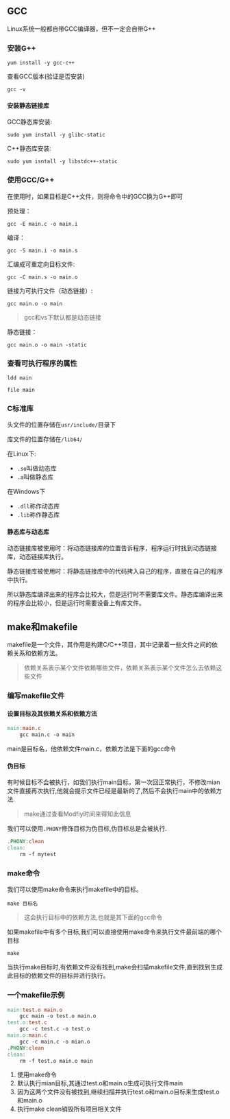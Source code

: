 ## GCC
Linux系统一般都自带GCC编译器，但不一定会自带G++
### 安装G++
```shell
yum install -y gcc-c++
```
查看GCC版本(验证是否安装)
```shell
gcc -v
```
#### 安装静态链接库
GCC静态库安装:
```shell
sudo yum install -y glibc-static
```
C++静态库安装:
```shell
sudo yum isntall -y libstdc++-static
```
### 使用GCC/G++

在使用时，如果目标是C++文件，则将命令中的GCC换为G++即可

预处理：
```shell
gcc -E main.c -o main.i
```

编译：
```shell
gcc -S main.i -o main.s
```

汇编成可重定向目标文件:
```shell
gcc -C main.s -o main.o
```

链接为可执行文件（动态链接）:
```shell
gcc main.o -o main
```
>  gcc和vs下默认都是动态链接

静态链接：
```shell
gcc main.o -o main -static
```
### 查看可执行程序的属性

```shell
ldd main
```

```shell
file main
```
### C标准库

头文件的位置存储在`usr/include/`目录下

库文件的位置存储在`/lib64/`

在Linux下:
- `.so`叫做动态库
- `.a`叫做静态库

在Windows下
- `.dll`称作动态库
- `.lib`称作静态库
#### 静态库与动态库
动态链接库被使用时：将动态链接库的位置告诉程序，程序运行时找到动态链接库，动态链接库执行。

静态链接库被使用时：将静态链接库中的代码拷入自己的程序，直接在自己的程序中执行。

所以静态库编译出来的程序会比较大，但是运行时不需要库文件。静态库编译出来的程序会比较小，但是运行时需要设备上有库文件。
## make和makefile
makefile是一个文件，其作用是构建C/C++项目，其中记录着一些文件之间的依赖关系和依赖方法。
>  依赖关系表示某个文件依赖哪些文件，依赖关系表示某个文件怎么去依赖这些文件
### 编写makefile文件

#### 设置目标及其依赖关系和依赖方法
```makefile
main:main.c
	gcc main.c -o main
```
main是目标名，他依赖文件main.c，依赖方法是下面的gcc命令

#### 伪目标

有时候目标不会被执行，如我们执行main目标，第一次回正常执行，不修改mian文件直接再次执行,他就会提示文件已经是最新的了,然后不会执行main中的依赖方法.

> make通过查看Modfiy时间来得知此信息

我们可以使用`.PHONY`修饰目标为伪目标,伪目标总是会被执行.
```makefile
.PHONY:clean
clean:
	rm -f mytest
```
### make命令
我们可以使用make命令来执行makefile中的目标。

```
make 目标名
```

> 这会执行目标中的依赖方法,也就是其下面的gcc命令

如果makefile中有多个目标,我们可以直接使用make命令来执行文件最前端的哪个目标
```shell
make
```

当执行make目标时,有依赖文件没有找到,make会扫描makefile文件,直到找到生成此目标的依赖文件的目标并进行执行。
### 一个makefile示例
```makefile
main:test.o main.o
	gcc main -o test.o main.o
test.o:test.c
	gcc -c test.c -o test.o
main.o:main.c
	gcc -c main.c -o mian.o
.PHONY:clean
clean:
	rm -f test.o main.o main
```
1. 使用make命令
2. 默认执行mian目标,其通过test.o和main.o生成可执行文件main
3. 因为这两个文件没有被找到,继续扫描并执行test.o和main.o目标来生成test.o和main.o
4. 执行make clean销毁所有项目相关文件